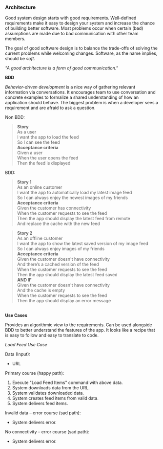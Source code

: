 ### Architecture

Good system design starts with good requirements. Well-defined requirements make it easy to design your system and increase the chance of building better software. Most problems occur when certain (bad) assumptions are made due to bad communication with other team members. 

The goal of good software design is to balance the trade-offs of solving the current problems while welcoming changes. Software, as the name implies, should be *soft*.

*"A good architecture is a form of good communication."*

**BDD**

*Behavior-driven development* is a nice way of gathering relevant information via conversations. It encourages team to use conversation and concrete examples to formalize a shared understanding of how an application should behave. The biggest problem is when a developer sees a requirement and are afraid to ask a question.

Non BDD:
> **Story**\
> As a user\
> I want the app to load the feed\
> So I can see the feed\
> **Acceptance criteria**\
> Given a user\
> When the user opens the feed\
> Then the feed is displayed 

BDD:
> **Story 1**\
> As an online customer\
> I want the app to automatically load my latest image feed\
> So I can always enjoy the newest images of my friends\
> **Acceptance criteria**\
> Given the customer has connectivity\
> When the customer requests to see the feed\
> Then the app should display the latest feed from remote\
> And replace the cache with the new feed

> **Story 2**\
> As an offline customer\
> I want the app to show the latest saved version of my image feed\
> So I can always enjoy images of my friends\
> **Acceptance criteria**\
> Given the customer doesn't have connectivity\
> And there’s a cached version of the feed\
> When the customer requests to see the feed\
> Then the app should display the latest feed saved\
> **AND IF**\
> Given the customer doesn't have connectivity\
> And the cache is empty\
> When the customer requests to see the feed\
> Then the app should display an error message

\
**Use Cases**

Provides an algorithmic view to the requirements. Can be used alongside BDD to better understand the features of the app. It looks like a recipe that is easy to follow and easy to translate to code.

*Load Feed Use Case*

Data (Input):
- URL

Primary course (happy path):
1. Execute "Load Feed Items" command with above data.
2. System downloads data from the URL.
3. System validates downloaded data.
4. System creates feed items from valid data.
5. System delivers feed items.
   
Invalid data – error course (sad path):
- System delivers error.

No connectivity – error course (sad path):
- System delivers error.


